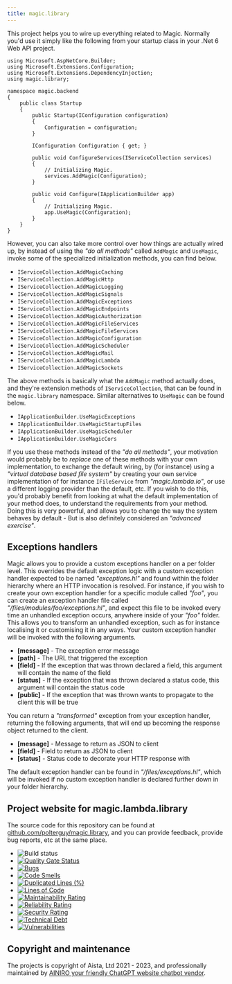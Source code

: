 ```yaml
---
title: magic.library
---
```


This project helps you to wire up everything related to Magic. Normally you'd use it simply like the following from
your startup class in your .Net 6 Web API project.

```
using Microsoft.AspNetCore.Builder;
using Microsoft.Extensions.Configuration;
using Microsoft.Extensions.DependencyInjection;
using magic.library;

namespace magic.backend
{
    public class Startup
    {
        public Startup(IConfiguration configuration)
        {
            Configuration = configuration;
        }

        IConfiguration Configuration { get; }

        public void ConfigureServices(IServiceCollection services)
        {
            // Initializing Magic.
            services.AddMagic(Configuration);
        }

        public void Configure(IApplicationBuilder app)
        {
            // Initializing Magic.
            app.UseMagic(Configuration);
        }
    }
}
```

However, you can also take more control over how things are actually wired up, by instead of using the
_"do all methods"_ called `AddMagic` and `UseMagic`, invoke some of the specialized initialization methods,
you can find below.

* `IServiceCollection.AddMagicCaching`
* `IServiceCollection.AddMagicHttp`
* `IServiceCollection.AddMagicLogging`
* `IServiceCollection.AddMagicSignals`
* `IServiceCollection.AddMagicExceptions`
* `IServiceCollection.AddMagicEndpoints`
* `IServiceCollection.AddMagicAuthorization`
* `IServiceCollection.AddMagicFileServices`
* `IServiceCollection.AddMagicFileServices`
* `IServiceCollection.AddMagicConfiguration`
* `IServiceCollection.AddMagicScheduler`
* `IServiceCollection.AddMagicMail`
* `IServiceCollection.AddMagicLambda`
* `IServiceCollection.AddMagicSockets`

The above methods is basically what the `AddMagic` method actually does, and they're extension methods of
`IServiceCollection`, that can be found in the `magic.library` namespace. Similar alternatives to `UseMagic` can
be found below.

* `IApplicationBuilder.UseMagicExceptions`
* `IApplicationBuilder.UseMagicStartupFiles`
* `IApplicationBuilder.UseMagicScheduler`
* `IApplicationBuilder.UseMagicCors`

If you use these methods instead of the _"do all methods"_, your motivation would probably
be to _replace_ one of these methods with your own implementation, to exchange the default wiring, by (for instance)
using a _"virtual database based file system"_ by creating your own service implementation of for instance `IFileService`
from _"magic.lambda.io"_, or use a different logging provider than the default, etc. If you wish
to do this, you'd probably benefit from looking at what the default implementation of your method does, to understand the
requirements from your method. Doing this is very powerful, and allows you to change the way the system behaves by default -
But is also definitely considered an _"advanced exercise"_.

## Exceptions handlers

Magic allows you to provide a custom exceptions handler on a per folder level. This overrides the
default exception logic with a custom exception handler expected to be named _"exceptions.hl"_ and found within
the folder hierarchy where an HTTP invocation is resolved. For instance, if you wish to create your own exception
handler for a specific module called _"foo"_, you can create an exception handler file
called _"/files/modules/foo/exceptions.hl"_, and expect this file to be invoked every time an unhandled exception
occurs, anywhere inside of your _"foo"_ folder.
This allows you to transform an unhandled exception, such as for instance localising it or customising it
in any ways. Your custom exception handler will be invoked with the following arguments.

* __[message]__ - The exception error message
* __[path]__ - The URL that triggered the exception
* __[field]__ - If the exception that was thrown declared a field, this argument will contain the name of the field
* __[status]__ - If the exception that was thrown declared a status code, this argument will contain the status code
* __[public]__ - If the exception that was thrown wants to propagate to the client this will be true

You can return a _"transformed"_ exception from your exception handler, returning the following arguments, that will
end up becoming the response object returned to the client.

* __[message]__ - Message to return as JSON to client
* __[field]__ - Field to return as JSON to client
* __[status]__ - Status code to decorate your HTTP response with

The default exception handler can be found in _"/files/exceptions.hl"_, which will be invoked if no custom exception
handler is declared further down in your folder hierarchy.

## Project website for magic.lambda.library

The source code for this repository can be found at [github.com/polterguy/magic.library](https://github.com/polterguy/magic.library), and you can provide feedback, provide bug reports, etc at the same place.

- ![Build status](https://github.com/polterguy/magic.library/actions/workflows/build.yaml/badge.svg)
- [![Quality Gate Status](https://sonarcloud.io/api/project_badges/measure?project=polterguy_magic.library&metric=alert_status)](https://sonarcloud.io/dashboard?id=polterguy_magic.library)
- [![Bugs](https://sonarcloud.io/api/project_badges/measure?project=polterguy_magic.library&metric=bugs)](https://sonarcloud.io/dashboard?id=polterguy_magic.library)
- [![Code Smells](https://sonarcloud.io/api/project_badges/measure?project=polterguy_magic.library&metric=code_smells)](https://sonarcloud.io/dashboard?id=polterguy_magic.library)
- [![Duplicated Lines (%)](https://sonarcloud.io/api/project_badges/measure?project=polterguy_magic.library&metric=duplicated_lines_density)](https://sonarcloud.io/dashboard?id=polterguy_magic.library)
- [![Lines of Code](https://sonarcloud.io/api/project_badges/measure?project=polterguy_magic.library&metric=ncloc)](https://sonarcloud.io/dashboard?id=polterguy_magic.library)
- [![Maintainability Rating](https://sonarcloud.io/api/project_badges/measure?project=polterguy_magic.library&metric=sqale_rating)](https://sonarcloud.io/dashboard?id=polterguy_magic.library)
- [![Reliability Rating](https://sonarcloud.io/api/project_badges/measure?project=polterguy_magic.library&metric=reliability_rating)](https://sonarcloud.io/dashboard?id=polterguy_magic.library)
- [![Security Rating](https://sonarcloud.io/api/project_badges/measure?project=polterguy_magic.library&metric=security_rating)](https://sonarcloud.io/dashboard?id=polterguy_magic.library)
- [![Technical Debt](https://sonarcloud.io/api/project_badges/measure?project=polterguy_magic.library&metric=sqale_index)](https://sonarcloud.io/dashboard?id=polterguy_magic.library)
- [![Vulnerabilities](https://sonarcloud.io/api/project_badges/measure?project=polterguy_magic.library&metric=vulnerabilities)](https://sonarcloud.io/dashboard?id=polterguy_magic.library)

## Copyright and maintenance

The projects is copyright of Aista, Ltd 2021 - 2023, and professionally maintained by [AINIRO your friendly ChatGPT website chatbot vendor](https://ainiro.io).
